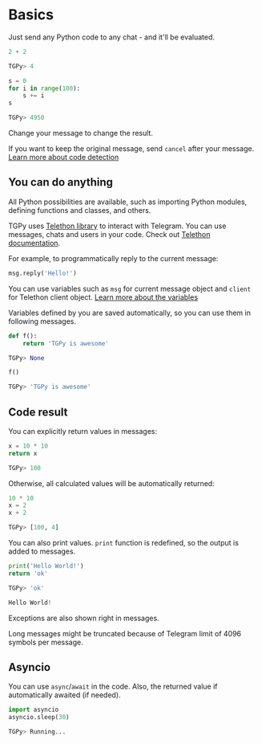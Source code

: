 # Basics

Just send any Python code to any chat - and it'll be evaluated.
```python
2 + 2

TGPy> 4
```

```python
s = 0
for i in range(100):
    s += i
s

TGPy> 4950
```

Change your message to change the result.

If you want to keep the original message, send `cancel` after your message.
[Learn more about code detection](code_detection.md)

## You can do anything

All Python possibilities are available, such as importing Python modules, defining functions and classes, and others.

TGPy uses [Telethon library](https://github.com/LonamiWebs/Telethon/) to interact with Telegram. You can use 
messages, chats and users in your code. Check out [Telethon documentation](https://docs.telethon.dev/en/latest/).

For example, to programmatically reply to the current message:

```python
msg.reply('Hello!')
```

You can use variables such as `msg` for current message object and `client` for Telethon client object. [Learn more about the variables](variables.md)

Variables defined by you are saved automatically, so you can use them in following messages.

```python
def f():
    return 'TGPy is awesome'

TGPy> None
```

```python
f()

TGPy> 'TGPy is awesome'
```

## Code result

You can explicitly return values in messages:
```python
x = 10 * 10
return x

TGPy> 100
```

Otherwise, all calculated values will be automatically returned:
```python
10 * 10
x = 2
x + 2

TGPy> [100, 4]
```

You can also print values. `print` function is redefined, so the output is added to messages.

```python
print('Hello World!')
return 'ok'

TGPy> 'ok'

Hello World!
```

Exceptions are also shown right in messages.

Long messages might be truncated because of Telegram limit of 4096 symbols per message.

## Asyncio

You can use `async`/`await` in the code. Also, the returned value if automatically awaited (if needed).

```python
import asyncio
asyncio.sleep(30)

TGPy> Running...
```